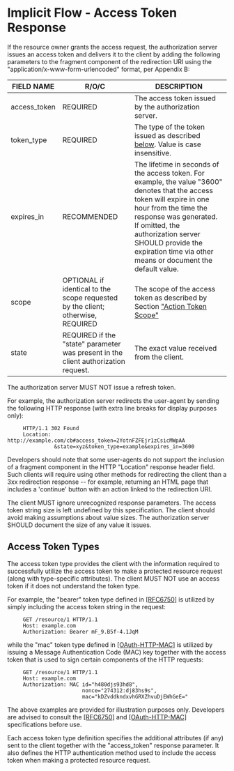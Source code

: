 # Implicit Flow - Access Token Response


<!-- 
 Section 4.2.2. Access Token Response
 https://tools.ietf.org/html/rfc6749
 OAUTH 2.0
 -->

   If the resource owner grants the access request, the authorization
   server issues an access token and delivers it to the client by adding
   the following parameters to the fragment component of the redirection
   URI using the "application/x-www-form-urlencoded" format, per
   Appendix B:

|FIELD NAME| R/O/C | DESCRIPTION | 
|---|---|---|
|access_token | REQUIRED |  The access token issued by the authorization server. |
|token_type | REQUIRED |  The type of the token issued as described [below](#Access-Token-Types). Value is case insensitive. |
| expires_in | RECOMMENDED|  The lifetime in seconds of the access token.  For example, the value "3600" denotes that the access token will expire in one hour from the time the response was generated. If omitted, the authorization server SHOULD provide the expiration time via other means or document the default value. |
|scope | OPTIONAL if identical to the scope requested by the client; otherwise, REQUIRED |   The scope of the access token as described by Section ["Action Token Scope"](../endpoints/04-scope.md)|
|state | REQUIRED if the "state" parameter was present in the client authorization request. |  The exact value received from the client. |

   The authorization server MUST NOT issue a refresh token.

   For example, the authorization server redirects the user-agent by
   sending the following HTTP response (with extra line breaks for
   display purposes only):

```
     HTTP/1.1 302 Found
     Location: http://example.com/cb#access_token=2YotnFZFEjr1zCsicMWpAA
               &state=xyz&token_type=example&expires_in=3600
```

   Developers should note that some user-agents do not support the
   inclusion of a fragment component in the HTTP "Location" response
   header field.  Such clients will require using other methods for
   redirecting the client than a 3xx redirection response -- for
   example, returning an HTML page that includes a 'continue' button
   with an action linked to the redirection URI.

   The client MUST ignore unrecognized response parameters. The access token string size is left undefined by this specification. The client should avoid making assumptions about value sizes. The authorization server SHOULD document the size of any value it issues.

## Access Token Types
<!-- https://tools.ietf.org/html/rfc6749#section-7.1 -->
The access token type provides the client with the information
   required to successfully utilize the access token to make a protected
   resource request (along with type-specific attributes).  The client
   MUST NOT use an access token if it does not understand the token
   type.

   For example, the "bearer" token type defined in [[RFC6750]](https://tools.ietf.org/html/rfc6750) is utilized
   by simply including the access token string in the request:
```
     GET /resource/1 HTTP/1.1
     Host: example.com
     Authorization: Bearer mF_9.B5f-4.1JqM
```
   while the "mac" token type defined in [[OAuth-HTTP-MAC]](https://tools.ietf.org/html/rfc6749#ref-OAuth-HTTP-MAC) is utilized by
   issuing a Message Authentication Code (MAC) key together with the
   access token that is used to sign certain components of the HTTP
   requests:
```
     GET /resource/1 HTTP/1.1
     Host: example.com
     Authorization: MAC id="h480djs93hd8",
                        nonce="274312:dj83hs9s",
                        mac="kDZvddkndxvhGRXZhvuDjEWhGeE="
```
   The above examples are provided for illustration purposes only.
   Developers are advised to consult the [[RFC6750]](https://tools.ietf.org/html/rfc6750) and [[OAuth-HTTP-MAC]](https://tools.ietf.org/html/rfc6749#ref-OAuth-HTTP-MAC)
   specifications before use.

   Each access token type definition specifies the additional attributes
   (if any) sent to the client together with the "access_token" response
   parameter.  It also defines the HTTP authentication method used to
   include the access token when making a protected resource request.